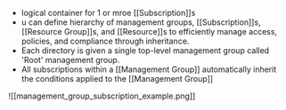 - logical container for 1 or mroe [[Subscription]]s
- u can define hierarchy of management groups, [[Subscription]]s, [[Resource Group]]s, and [[Resource]]s to efficiently manage access, policies, and compliance through inheritance.
- Each directory is given a single top-level management group called 'Root' management group.
- All subscriptions within a [[Management Group]] automatically inherit the conditions applied to the [[Management Group]]

![[management_group_subscription_example.png]]

